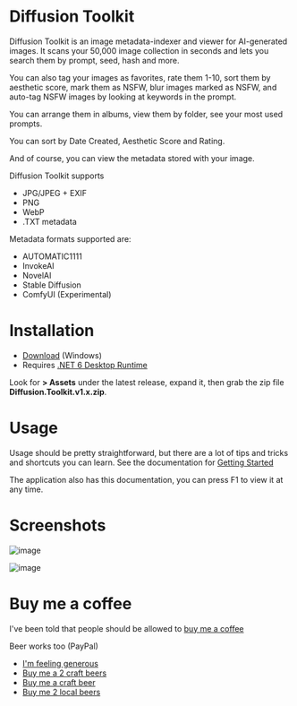 # Diffusion Toolkit

Diffusion Toolkit is an image metadata-indexer and viewer for AI-generated images.  It scans your 50,000 image collection in seconds and lets you search them by prompt, seed, hash and more.

You can also tag your images as favorites, rate them 1-10, sort them by aesthetic score, mark them as NSFW, blur images marked as NSFW, and auto-tag NSFW images by looking at keywords in the prompt.

You can arrange them in albums, view them by folder, see your most used prompts.

You can sort by Date Created, Aesthetic Score and Rating.

And of course, you can view the metadata stored with your image.

Diffusion Toolkit supports

* JPG/JPEG + EXIF
* PNG
* WebP
* .TXT metadata

Metadata formats supported are:

* AUTOMATIC1111
* InvokeAI
* NovelAI
* Stable Diffusion
* ComfyUI (Experimental)

# Installation

* [Download](https://github.com/RupertAvery/DiffusionToolkit/releases/latest
) (Windows)
* Requires [.NET 6 Desktop Runtime](https://dotnet.microsoft.com/en-us/download/dotnet/6.0) 


Look for **> Assets** under the latest release, expand it, then grab the zip file **Diffusion.Toolkit.v1.x.zip**.

# Usage

Usage should be pretty straightforward, but there are a lot of tips and tricks and shortcuts you can learn. See the documentation for [Getting Started](Diffusion.Toolkit/Tips.md)

The application also has this documentation, you can press F1 to view it at any time.


# Screenshots

![image](https://user-images.githubusercontent.com/1910659/234151335-ad797e36-cd64-4253-875b-e03328de1f24.png)

![image](https://user-images.githubusercontent.com/1910659/234151651-038bcbfd-a47e-4f41-9ea4-607e15af111a.png)



# Buy me a coffee

I've been told that people should be allowed to [buy me a coffee](https://www.buymeacoffee.com/rupertavery)

Beer works too (PayPal)

* [I'm feeling generous](https://www.paypal.me/rupertavery/25.00?locale.x=en_US)
* [Buy me a 2 craft beers](https://www.paypal.me/rupertavery/10.00?locale.x=en_US)
* [Buy me a craft beer](https://www.paypal.me/rupertavery/5.00?locale.x=en_US)
* [Buy me 2 local beers](https://www.paypal.me/rupertavery/3.00?locale.x=en_US)

